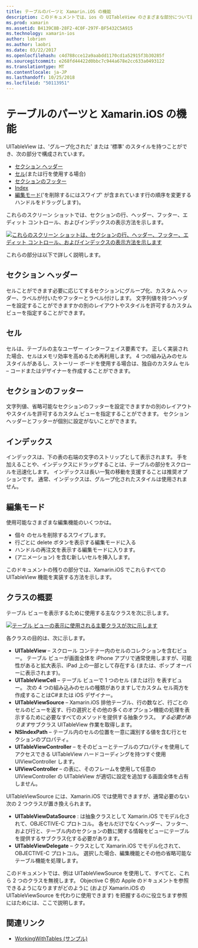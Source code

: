 ```yaml
---
title: テーブルのパーツと Xamarin.iOS の機能
description: このドキュメントでは、ios の UITableView のさまざまな部分について説明します。 セクションのヘッダー、セル、ページ フッターのセクションで、インデックス、および編集モードがについて説明します。
ms.prod: xamarin
ms.assetid: B4139C8B-28F2-4C0F-297F-BF5432C5A915
ms.technology: xamarin-ios
author: lobrien
ms.author: laobri
ms.date: 03/22/2017
ms.openlocfilehash: c4d788cce12a9aabdd1170cd1a52915f3b30285f
ms.sourcegitcommit: e268fd44422d0bbc7c944a678e2cc633a0493122
ms.translationtype: MT
ms.contentlocale: ja-JP
ms.lasthandoff: 10/25/2018
ms.locfileid: "50113951"
---
```

# <a name="table-parts-and-functionality-in-xamarinios"></a>テーブルのパーツと Xamarin.iOS の機能

UITableView は、'グループ化された' または '標準' のスタイルを持つことができ、次の部分で構成されています。

-  [セクション ヘッダー](#Section_Header)
-  [セル](#Cells)(または行を使用する場合)
-  [セクションのフッター](#Section_Footer)
-  [Index](#Index)
-  [編集モード](#Edit_Features)('を削除するにはスワイプ' が含まれています行の順序を変更するハンドルをドラッグします)。 

これらのスクリーン ショットでは、セクションの行、ヘッダー、フッター、エディット コントロール、およびインデックスの表示方法を示します。

 [![](table-parts-and-functionality-images/image1a.png "これらのスクリーン ショットは、セクションの行、ヘッダー、フッター、エディット コントロール、およびインデックスの表示方法を示します")](table-parts-and-functionality-images/image1a.png#lightbox)

これらの部分は以下で詳しく説明します。

<a name="Section_Header" />

## <a name="section-header"></a>セクション ヘッダー

セルことができます必要に応じてするセクションにグループ化、カスタム ヘッダー、ラベルが付いたやフッターとラベル付けします。 文字列値を持つヘッダーを設定することができますかの別のレイアウトやスタイルを許可するカスタム ビューを指定することができます。

<a name="Cells" />

## <a name="cells"></a>セル

セルは、テーブルの主なユーザー インターフェイス要素です。 正しく実装された場合、セルはメモリ効率を高めるため再利用します。 4 つの組み込みのセル スタイルがあるし、ストーリー ボードを使用する場合は、独自のカスタム セル – コードまたはデザイナーを作成することができます。

<a name="Section_Footer"/>

## <a name="section-footer"></a>セクションのフッター

文字列値、省略可能なセクションのフッターを設定できますかの別のレイアウトやスタイルを許可するカスタム ビューを指定することができます。 セクション ヘッダーとフッターが個別に設定がないことができます。

<a name="Index" />

## <a name="index"></a>インデックス

インデックスは、下の表の右端の文字のストリップとして表示されます。
手を加えることや、インデックスにドラッグすることは、テーブルの部分をスクロールを迅速化します。 インデックスは長い一覧の移動を支援することは推奨オプションです。 通常、インデックスは、グループ化されたスタイルは使用されません。

<a name="Edit_Features" />

## <a name="editing-mode"></a>編集モード

使用可能なさまざまな編集機能のいくつかは。

- 個々 のセルを削除するスワイプします。
- 行ごとに delete ボタンを表示する編集モードに入る 
- ハンドルの再注文を表示する編集モードに入ります。 
- (アニメーション) を含む新しいセルを挿入します。

このドキュメントの残りの部分では、Xamarin.iOS でこれらすべての UITableView 機能を実装する方法を示します。


## <a name="classes-overview"></a>クラスの概要

テーブル ビューを表示するために使用する主なクラスを次に示します。

[![](table-parts-and-functionality-images/classdiagram.png "テーブル ビューの表示に使用される主要クラスが次に示します")](table-parts-and-functionality-images/classdiagram.png#lightbox)

各クラスの目的は、次に示します。

- **UITableView** – スクロール コンテナー内のセルのコレクションを含むビュー。 テーブル ビューが画面全体を iPhone アプリで通常使用しますが、可能性があると拡大表示、iPad 上の一部として存在する (または、ポップ オーバーに表示されます)。 
- **UITableViewCell** – テーブル ビューで 1 つのセル (または行) を表すビュー。 次の 4 つの組み込みのセルの種類がありますしでカスタム セル両方を作成することはC#または iOS デザイナー。 
- **UITableViewSource** – Xamarin.iOS 排他テーブル、行の数など、行ごとのセルのビューを返す、行の選択とその他の多くのオプション機能の処理を表示するために必要なすべてのメソッドを提供する抽象クラス。 *する必要があります*サブクラス UITableView 作業を取得します。 
- **NSIndexPath** – テーブル内のセルの位置を一意に識別する値を含む行とセクションのプロパティ。 
- **UITableViewController** – をそのビューとテーブルのプロパティを使用してアクセスできる UITableView ハードコーディングを持つすぐ使用 UIViewController します。 
- **UIViewController** – の表に、そのフレームを使用して任意の UIViewController の UITableView が適切に設定を追加する画面全体を占有しません。 

UITableViewSource には、Xamarin.iOS では使用できますが、通常必要のない次の 2 つクラスが置き換えられます。

- **UITableViewDataSource** : は抽象クラスとして Xamarin.iOS でモデル化されて、OBJECTIVE-C プロトコル。 各セルだけでなくヘッダー、フッター、および行と、テーブル内のセクションの数に関する情報をビューにテーブルを提供するサブクラス化する必要があります。 
- **UITableViewDelegate** – クラスとして Xamarin.iOS でモデル化されて、OBJECTIVE-C プロトコル。 選択した場合、編集機能とその他の省略可能なテーブル機能を処理します。 

このドキュメントでは、例は UITableViewSource を使用して、すべてと、これら 2 つのクラスを無視します。 Objective C 例の Apple のドキュメントを参照できるようになりますがどのように (および Xamarin.iOS の UITableViewSource を代わりに使用できます) を把握するのに役立ちます参照にはためには、ここで説明します。

## <a name="related-links"></a>関連リンク

- [WorkingWithTables (サンプル)](https://developer.xamarin.com/samples/monotouch/WorkingWithTables)
